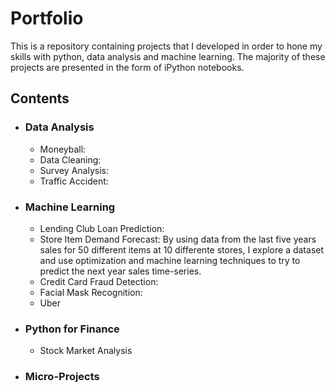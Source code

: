 # Portfolio
This is a repository containing projects that I developed in order to hone my skills with python, data analysis and machine learning. The majority of these projects are presented in the form of iPython notebooks.

## Contents

* ### Data Analysis
  * Moneyball: 
  * Data Cleaning:
  * Survey Analysis:
  * Traffic Accident:
* ### Machine Learning
  * Lending Club Loan Prediction: 
  * Store Item Demand Forecast: By using data from the last five years sales for 50 different items at 10 differente stores, I explore a dataset and use optimization and machine learning techniques to try to predict the next year sales time-series.
  * Credit Card Fraud Detection:
  * Facial Mask Recognition:
  * Uber
* ### Python for Finance
  * Stock Market Analysis

* ### Micro-Projects
